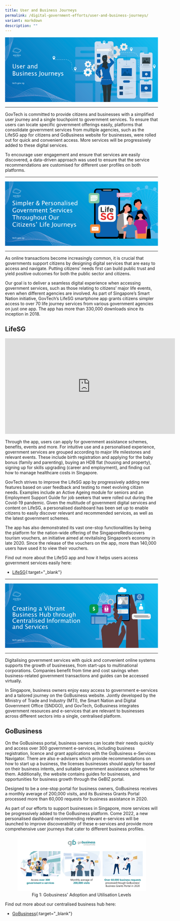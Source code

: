 ```yaml
---
title: User and Business Journeys
permalink: /digital-government-efforts/user-and-business-journeys/
variant: markdown
description: ""
---
```

![User and Business Journeys](/images/digital-transformation/User-and-business-journey-header-banner.png)

---

GovTech is committed to provide citizens and businesses with a simplified user journey and a single touchpoint to government services. To ensure that users can locate specific government offerings easily, platforms that consolidate government services from multiple agencies, such as the LifeSG app for citizens and GoBusiness website for businesses, were rolled out for quick and convenient access. More services will be progressively added to these digital services.

To encourage user engagement and ensure that services are easily discovered, a data-driven approach was used to ensure that the service recommendations are customised for different user profiles on both platforms.

---

![Simpler &amp; Personalised Government Services Throughout Our Citizens' Life Journeys](/images/digital-transformation/Simpler_and_personalised_services_throughout_citizen_life_journeys_Banner.png)

---

As online transactions become increasingly common, it is crucial that governments support citizens by designing digital services that are easy to access and navigate. Putting citizens’ needs first can build public trust and yield positive outcomes for both the public sector and citizens.

Our goal is to deliver a seamless digital experience when accessing government services, such as those relating to citizens’ major life events, even when different agencies are involved. As part of Singapore’s Smart Nation initiative, GovTech’s LifeSG smartphone app grants citizens simpler access to over 70 life journey services from various government agencies on just one app. The app has more than 330,000 downloads since its inception in 2018.

## LifeSG


<div class="bp-youtube">

<iframe width="560" height="315" src="https://www.youtube.com/embed/rBZVBNzhIqI" title="YouTube video player" frameborder="0" allow="accelerometer; autoplay; clipboard-write; encrypted-media; gyroscope; picture-in-picture" allowfullscreen=""></iframe>

</div>


Through the app, users can apply for government assistance schemes, benefits, events and more. For intuitive use and a personalised experience, government services are grouped according to major life milestones and relevant events. These include birth registration and applying for the baby bonus (family and parenting), buying an HDB flat (housing and property), signing up for skills upgrading (career and employment), and finding out how to manage healthcare costs in Singapore.

GovTech strives to improve the LifeSG app by progressively adding new features based on user feedback and testing to meet evolving citizen needs. Examples include an Active Ageing module for seniors and an Employment Support Guide for job seekers that were rolled out during the Covid-19 pandemic. Given the multitude of government digital services and content on LifeSG, a personalised dashboard has been set up to enable citizens to easily discover relevant and recommended services, as well as the latest government schemes.

The app has also demonstrated its vast one-stop functionalities by being the platform for the nation-wide offering of the SingaporeRediscovers tourism vouchers, an initiative aimed at revitalising Singapore’s economy in late 2020. Since the release of the vouchers on the app, more than 140,000 users have used it to view their vouchers.

Find out more about the LifeSG app and how it helps users access government services easily here:
*	[LifeSG](https://www.developer.tech.gov.sg/products/categories/platform/lifesg/overview.html){:target="_blank"}

---

![Creating a Vibrant Business Hub through Centralised Information and Services](/images/digital-transformation/Creating_a_vibrant_bizhub_header_banner.png)

---

Digitalising government services with quick and convenient online systems supports the growth of businesses, from start-ups to multinational corporations. Companies benefit from time and cost savings when business-related government transactions and guides can be accessed virtually.

In Singapore, business owners enjoy easy access to government e-services and a tailored journey on the GoBusiness website. Jointly developed by the Ministry of Trade and Industry (MTI), the Smart Nation and Digital Government Office (SNDGO), and GovTech, GoBusiness integrates government resources and e-services that are relevant to businesses across different sectors into a single, centralised platform. 

## GoBusiness

On the GoBusiness portal, business owners can locate their needs quickly and access over 300 government e-services, including business registration, licence and grant applications with the GoBusiness e-Services Navigator. There are also e-advisers which provide recommendations on how to start up a business, the licenses businesses should apply for based on their business intents, and suitable government assistance schemes for them. Additionally, the website contains guides for businesses, and opportunities for business growth through the GeBIZ portal.  

Designed to be a one-stop portal for business owners, GoBusiness receives a monthly average of 200,000 visits, and its Business Grants Portal processed more than 60,000 requests for business assistance in 2020.

As part of our efforts to support businesses in Singapore, more services will be progressively added to the GoBusiness platform. Come 2022, a new personalised dashboard recommending relevant e-services will be launched to improve discoverability of these e-services and provide more comprehensive user journeys that cater to different business profiles.

<figure style="text-align: center">
  <img src="/images/digital-transformation/Fig 1 Gobusiness' adoption and utilisation levels.png" alt="Fig 1: Gobusiness' Adoption and Utilisation Levels.png">
  <figcaption>Fig 1: Gobusiness' Adoption and Utilisation Levels</figcaption>
</figure>

Find out more about our centralised business hub here:
*	[GoBusiness](https://www.developer.tech.gov.sg/products/categories/platform/gobusiness/overview.html){:target="_blank"}

